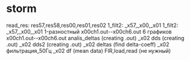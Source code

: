 # storm
read_res:
	res57,res58,res00,res01,res02
1_filt2:
	_x57,_x00,_x01
1_filt2:
	_x57,_x00,_x01
1-разностный
	x00ch1.out--x00ch6.out
6 графиков
	x00ch1.out--x00ch6.out
analis_deltas (creating .out)
	_x02
dds (creating .out)
	_x02
dds2 (creating .out)
	_x02
deltas (find delta-coeff)
	_x02
фильтрация_50Гц
	_x02
df (mean data)
FIR,load,read (не нужный)